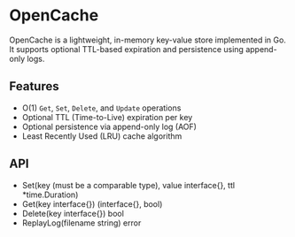 # OpenCache

OpenCache is a lightweight, in-memory key-value store implemented in Go. It supports optional TTL-based expiration and persistence using append-only logs.

## Features

- O(1) `Get`, `Set`, `Delete`, and `Update` operations
- Optional TTL (Time-to-Live) expiration per key
- Optional persistence via append-only log (AOF)
- Least Recently Used (LRU) cache algorithm

## API
- Set(key (must be a comparable type), value interface{}, ttl *time.Duration)
- Get(key interface{}) (interface{}, bool)
- Delete(key interface{}) bool
- ReplayLog(filename string) error

